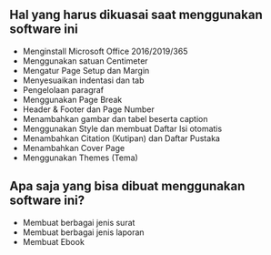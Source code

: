 
## Hal yang harus dikuasai saat menggunakan software ini
- Menginstall Microsoft Office 2016/2019/365
- Menggunakan satuan Centimeter
- Mengatur Page Setup dan Margin
- Menyesuaikan indentasi dan tab
- Pengelolaan paragraf
- Menggunakan Page Break
- Header & Footer dan Page Number
- Menambahkan gambar dan tabel beserta caption
- Menggunakan Style dan membuat Daftar Isi otomatis
- Menambahkan Citation (Kutipan) dan Daftar Pustaka
- Menambahkan Cover Page
- Menggunakan Themes (Tema)



## Apa saja yang bisa dibuat menggunakan software ini?
- Membuat berbagai jenis surat
- Membuat berbagai jenis laporan
- Membuat Ebook

